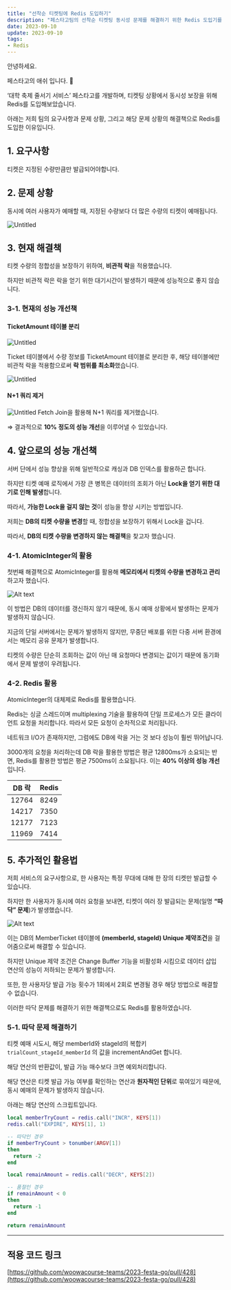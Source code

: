 ```yaml
---
title: "선착순 티켓팅에 Redis 도입하기"
description: "페스타고팀의 선착순 티켓팅 동시성 문제를 해결하기 위한 Redis 도입기를 설명합니다."
date: 2023-09-10
update: 2023-09-10
tags:
- Redis
---
```


안녕하세요.

페스타고의 애쉬 입니다. 🏹

‘대학 축제 줄서기 서비스’ 페스타고를 개발하며, 티켓팅 상황에서 동시성 보장을 위해 Redis를 도입해보았습니다.


아래는 저희 팀의 요구사항과 문제 상황, 그리고 해당 문제 상황의 해결책으로 Redis를 도입한 이유입니다.


## 1. 요구사항

티켓은 지정된 수량만큼만 발급되어야합니다.

## 2. 문제 상황

동시에 여러 사용자가 예매할 때, 지정된 수량보다 더 많은 수량의 티켓이 예매됩니다.

![Untitled](images/문제상황.png)

## 3. 현재 해결책

티켓 수량의 정합성을 보장하기 위하여, **비관적 락**을 적용했습니다.

하지만 비관적 락은 락을 얻기 위한 대기시간이 발생하기 때문에 성능적으로 좋지 않습니다.

### 3-1. 현재의 성능 개선책

#### TicketAmount 테이블 분리
![Untitled](images/ticket도메인구조.png)

Ticket 테이블에서 수량 정보를 TicketAmount 테이블로 분리한 후, 해당 테이블에만 비관적 락을 적용함으로써 **락 범위를 최소화**했습니다.

![Untitled](images/lock범위.png)


#### N+1 쿼리 제거
![Untitled](images/n+1.png)
Fetch Join을 활용해 N+1 쿼리를 제거했습니다.



⇒ 결과적으로 **10% 정도의 성능 개선**을 이루어낼 수 있었습니다.


## 4. 앞으로의 성능 개선책

서버 단에서 성능 향상을 위해 일반적으로 캐싱과 DB 인덱스를 활용하곤 합니다.

하지만 티켓 예매 로직에서 가장 큰 병목은 데이터의 조회가 아닌 **Lock을 얻기 위한 대기로 인해 발생**합니다.

따라서, **가능한 Lock을 걸지 않는 것**이 성능을 향상 시키는 방법입니다.

저희는 **DB의 티켓 수량을 변경**할 때, 정합성을 보장하기 위해서 Lock을 겁니다.

따라서, **DB의 티켓 수량을 변경하지 않는 해결책**을 찾고자 했습니다.

### 4-1. AtomicInteger의 활용

첫번째 해결책으로 AtomicInteger를 활용해 **메모리에서 티켓의 수량을 변경하고 관리**하고자 했습니다.

![Alt text](images/atomicInteger.png)

이 방법은 DB의 데이터를 갱신하지 않기 때문에, 동시 예매 상황에서 발생하는 문제가 발생하지 않습니다.

지금의 단일 서버에서는 문제가 발생하지 않지만, 무중단 배포를 위한 다중 서버 환경에서는 메모리 공유 문제가 발생합니다.

티켓의 수량은 단순히 조회하는 값이 아닌 매 요청마다 변경되는 값이기 때문에 동기화에서 문제 발생이 우려됩니다.

### 4-2. Redis 활용

AtomicInteger의 대체제로 Redis를 활용했습니다.

Redis는 싱글 스레드이며 multiplexing 기술을 활용하여 단일 프로세스가 모든 클라이언트 요청을 처리합니다. 따라서 모든 요청이 순차적으로 처리됩니다.

네트워크 I/O가 존재하지만, 그럼에도 DB에 락을 거는 것 보다 성능이 훨씬 뛰어납니다.

3000개의 요청을 처리하는데 DB 락을 활용한 방법은 평균 12800ms가 소요되는 반면, Redis를 활용한 방법은 평균 7500ms이 소요됩니다. 이는 **40% 이상의 성능 개선**입니다.

| DB 락 | Redis |
| --- | --- |
| 12764 | 8249 |
| 14217 | 7350 |
| 12177 | 7123 |
| 11969 | 7414 |


## 5. 추가적인 활용법

저희 서비스의 요구사항으로, 한 사용자는 특정 무대에 대해 한 장의 티켓만 발급할 수 있습니다.

하지만 한 사용자가 동시에 여러 요청을 보내면, 티켓이 여러 장 발급되는 문제(일명 **“따닥” 문제**)가 발생했습니다.

![Alt text](images/따닥.png)

이는 DB의 MemberTicket 테이블에 **(memberId, stageId) Unique 제약조건**을 걸어줌으로써 해결할 수 있습니다.

하지만 Unique 제약 조건은 Change Buffer 기능을 비활성화 시킴으로 데이터 삽입 연산의 성능이 저하되는 문제가 발생합니다.

또한, 한 사용자당 발급 가능 횟수가 1회에서 2회로 변경될 경우 해당 방법으로 해결할 수 없습니다.

이러한 따닥 문제를 해결하기 위한 해결책으로도 Redis를 활용하였습니다.


### 5-1. 따닥 문제 해결하기

티켓 예매 시도시, 해당 memberId와 stageId의 복합키 `trialCount_stageId_memberId` 의 값을 incrementAndGet 합니다.

해당 연산의 반환값이, 발급 가능 매수보다 크면 예외처리합니다.

해당 연산은 티켓 발급 가능 여부를 확인하는 연산과 **원자적인 단위**로 묶여있기 때문에, 동시 예매의 문제가 발생하지 않습니다.

아래는 해당 연산의 스크립트입니다.

```lua
local memberTryCount = redis.call("INCR", KEYS[1])
redis.call("EXPIRE", KEYS[1], 1)

-- 따닥인 경우
if memberTryCount > tonumber(ARGV[1])
then
  return -2
end

local remainAmount = redis.call("DECR", KEYS[2])

-- 품절인 경우
if remainAmount < 0
then
  return -1
end

return remainAmount
```

---

## **적용 코드 링크**

[https://github.com/woowacourse-teams/2023-festa-go/pull/428](https://github.com/woowacourse-teams/2023-festa-go/pull/428)